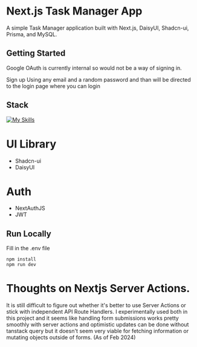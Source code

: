 # Next.js Task Manager App

A simple Task Manager application built with Next.js, DaisyUI, Shadcn-ui, Prisma, and MySQL.

## Getting Started

Google OAuth is currently internal so would not be a way of signing in.

Sign up Using any email and a random password and than will be directed to the login page where you can login

## Stack

[![My Skills](https://skillicons.dev/icons?i=next,typescript,react,tailwind,mysql,prisma&perline=3)](https://skillicons.dev)

# UI Library
- Shadcn-ui
- DaisyUI

# Auth
- NextAuthJS
- JWT

## Run Locally

Fill in the .env file

```
npm install
npm run dev
```

# Thoughts on Nextjs Server Actions.

It is still difficult to figure out whether it's better to use Server Actions or stick with independent API Route Handlers. I experimentally used both in this project and it seems like handling form submissions works pretty smoothly with server actions and optimistic updates can be done without tanstack query but it doesn't seem very viable for fetching information or mutating objects outside of forms. (As of Feb 2024)
